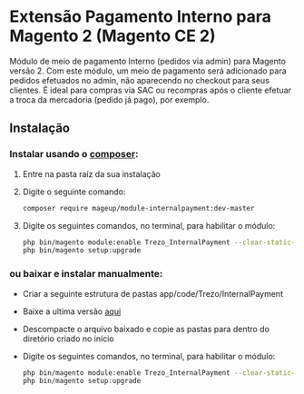 # Extensão Pagamento Interno para Magento 2 (Magento CE 2)
Módulo de meio de pagamento Interno (pedidos via admin) para Magento versão 2. Com este módulo, um meio de pagamento será adicionado para pedidos efetuados no admin, não aparecendo no checkout para seus clientes. É ideal para compras via SAC ou recompras após o cliente efetuar a troca da mercadoria (pedido já pago), por exemplo.
## Instalação
### Instalar usando o [composer](https://getcomposer.org/):

1. Entre na pasta raíz da sua instalação
2. Digite o seguinte comando:
    ```bash
    composer require mageup/module-internalpayment:dev-master
    ```
    
3. Digite os seguintes comandos, no terminal, para habilitar o módulo:

    ```bash
    php bin/magento module:enable Trezo_InternalPayment --clear-static-content
    php bin/magento setup:upgrade
    ```
### ou baixar e instalar manualmente:


* Criar a seguinte estrutura de pastas app/code/Trezo/InternalPayment
* Baixe a ultima versão [aqui](https://codeload.github.com/mageup/module-internalpayment/zip/master)
* Descompacte o arquivo baixado e copie as pastas para dentro do diretório criado no início
* Digite os seguintes comandos, no terminal, para habilitar o módulo:

    ```bash
    php bin/magento module:enable Trezo_InternalPayment --clear-static-content
    php bin/magento setup:upgrade
    ```
